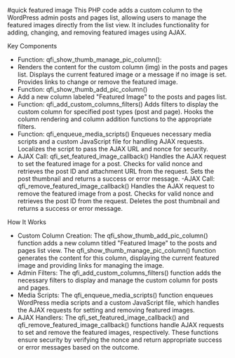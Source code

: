 #quick featured image
This PHP code adds a custom column to the WordPress admin posts and pages list, allowing users to manage the featured images directly from the list view. It includes functionality for adding, changing, and removing featured images using AJAX.

Key Components
- Function: qfi_show_thumb_manage_pic_column():
-   Renders the content for the custom column (img) in the posts and pages list. Displays the current featured image or a message if no image is set. Provides links to change or remove the featured image.
- Function: qfi_show_thumb_add_pic_column()
- Add a new column labeled "Featured Image" to the posts and pages list.
- Function: qfi_add_custom_columns_filters()
Adds filters to display the custom column for specified post types (post and page). Hooks the column rendering and column addition functions to the appropriate filters.
- Function: qfi_enqueue_media_scripts()
Enqueues necessary media scripts and a custom JavaScript file for handling AJAX requests. Localizes the script to pass the AJAX URL and nonce for security.
- AJAX Call: qfi_set_featured_image_callback()
Handles the AJAX request to set the featured image for a post. Checks for valid nonce and retrieves the post ID and attachment URL from the request. Sets the post thumbnail and returns a success or error message.
-AJAX Call: qfi_remove_featured_image_callback()
Handles the AJAX request to remove the featured image from a post. Checks for valid nonce and retrieves the post ID from the request. Deletes the post thumbnail and returns a success or error message.

How It Works
- Custom Column Creation:
The qfi_show_thumb_add_pic_column() function adds a new column titled "Featured Image" to the posts and pages list view. The qfi_show_thumb_manage_pic_column() function generates the content for this column, displaying the current featured image and providing links for managing the image.
- Admin Filters:
The qfi_add_custom_columns_filters() function adds the necessary filters to display and manage the custom column for posts and pages.
- Media Scripts:
The qfi_enqueue_media_scripts() function enqueues WordPress media scripts and a custom JavaScript file, which handles the AJAX requests for setting and removing featured images.
- AJAX Handlers:
The qfi_set_featured_image_callback() and qfi_remove_featured_image_callback() functions handle AJAX requests to set and remove the featured images, respectively. These functions ensure security by verifying the nonce and return appropriate success or error messages based on the outcome.
